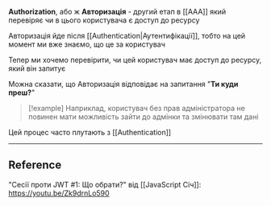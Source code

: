 **Authorization**, або ж **Авторизація** - другий етап в [[AAA]] який перевіряє чи в цього користувача є доступ до ресурсу

Авторизація йде після [[Authentication|Аутентифікації]], тобто на цей момент ми вже знаємо, що це за користувач

Тепер ми хочемо перевірити, чи цей користувач має доступ до ресурсу, який він запитує

Можна сказати, що Авторизація відповідає на запитання "**Ти куди преш?**"

> [!example]
> Наприклад, користувач без прав адміністратора не повинен мати можливість зайти до адмінки та змінювати там дані

Цей процес часто плутають з [[Authentication]]

---
## Reference

"Сесії проти JWT #1: Що обрати?" від [[JavaScript Січ]]: https://youtu.be/Zk9drnLo590
